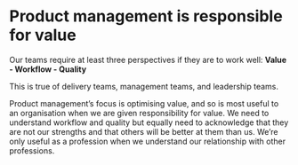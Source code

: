 # Product management is responsible for value

Our teams require at least three perspectives if they are to work well: **Value - Workflow - Quality**

This is true of delivery teams, management teams, and leadership teams.

Product management’s focus is optimising value, and so is most useful to an organisation when we are given responsibility for value. We need to understand workflow and quality but equally need to acknowledge that they are not our strengths and that others will be better at them than us. We’re only useful as a profession when we understand our relationship with other professions.
